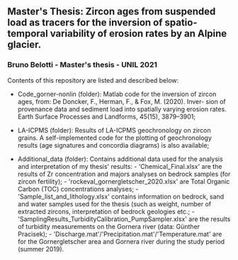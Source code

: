 ## Master's Thesis: Zircon ages from suspended load as tracers for the inversion of spatio-temporal variability of erosion rates by an Alpine glacier.
### Bruno Belotti - Master's thesis - UNIL 2021

Contents of this repository are listed and described below:

- Code_gorner-nonlin (folder):            Matlab code for the inversion of zircon ages, 
                                          from: De Doncker, F., Herman, F., & Fox, M. (2020). Inver-
                                          sion of provenance data and sediment load into spatially
                                          varying  erosion  rates. Earth Surface Processes and
                                          Landforms, 45(15), 3879–3901;

- LA-ICPMS (folder):                      Results of LA-ICPMS geochronology on zircon grains. A self-implemented
                                          code for the plotting of geochronology results (age signatures and concordia diagrams)
                                          is also available;

- Additional_data (folder):               Contains additional data used for the analysis and interpretation of my thesis' results:
                                          - 'Chemical_Final.xlsx' are the results of Zr concentration
                                          and majors analyses on bedrock samples (for zircon fertility);
                                          - 'rockeval_gornergletscher_2020.xlsx' are Total Organic
                                          Carbon (TOC) concentrations analyses;
                                          - 'Sample_list_and_lithology.xlsx' contains information
                                          on bedrock, sand and water samples used for the thesis (such
                                          as weight, number of extracted zircons, interpretation of
                                          bedrock geologies etc.;
                                          - 'SamplingResults_TurbidityCalibration_PumpSampler.xlsx'
                                          are the results of turbidity measurements on the Gornera
                                          river (data: Günther Pracisek);
                                          - 'Discharge.mat'/'Precipitation.mat'/'Temperature.mat' are
                                          for the Gornergletscher area and Gornera river during the
                                          study period (summer 2019).

